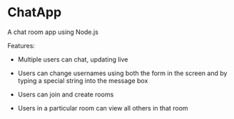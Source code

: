 ChatApp
=======

A chat room app using Node.js

Features:

* Multiple users can chat, updating live

* Users can change usernames using both the form in the screen and by typing a special string into the message box

* Users can join and create rooms

* Users in a particular room can view all others in that room
